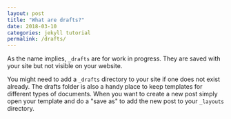 ```yaml
---
layout: post
title: "What are drafts?"
date: 2018-03-10
categories: jekyll tutorial
permalink: /drafts/
---
```


As the name implies, `_drafts` are for work in progress. They are saved with your site but not visible on your website.

You might need to add a `_drafts` directory to your site if one does not exist already. The drafts folder is also a handy place to keep templates for different types of documents. When you want to create a new post simply open your template and do a "save as" to add the new post to your `_layouts` directory.